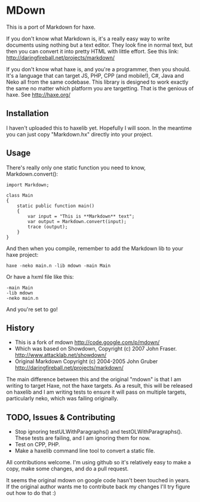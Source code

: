 MDown
=====

This is a port of Markdown for haxe.  

If you don't know what Markdown is, it's a really easy way to write documents using nothing but a text editor.  They look fine in normal text, but then you can convert it into pretty HTML with little effort.  See this link: http://daringfireball.net/projects/markdown/

If you don't know what haxe is, and you're a programmer, then you should.  It's a language that can target JS, PHP, CPP (and mobile!), C#, Java and Neko all from the same codebase.  This library is designed to work exactly the same no matter which platform you are targetting.  That is the genious of haxe.  See http://haxe.org/

Installation
------------

I haven't uploaded this to haxelib yet.  Hopefully I will soon.  In the meantime you can just copy "Markdown.hx" directly into your project.

Usage
-----

There's really only one static function you need to know, Markdown.convert():

~~~
import Markdown;

class Main
{
	static public function main()
	{
		var input = "This is **Markdown** text";
		var output = Markdown.convert(input);
		trace (output);
	}
}
~~~

And then when you compile, remember to add the Markdown lib to your haxe project:

`haxe -neko main.n -lib mdown -main Main`

Or have a hxml file like this:

~~~
-main Main
-lib mdown
-neko main.n
~~~

And you're set to go!

History
-------

  * This is a fork of mdown 
    http://code.google.com/p/mdown/
  * Which was based on Showdown, Copyright (c) 2007 John Fraser.
    http://www.attacklab.net/showdown/ 
  * Original Markdown Copyright (c) 2004-2005 John Gruber
    http://daringfireball.net/projects/markdown/

The main difference between this and the original "mdown" is that I am writing to target Haxe, not the haxe targets.  As a result, this will be released on haxelib and I am writing tests to ensure it will pass on multiple targets, particularly neko, which was failing originally.

TODO, Issues & Contributing
---------------------------

 * Stop ignoring testULWithParagraphs() and testOLWithParagraphs().  These tests are failing, and I am ignoring them for now.
 * Test on CPP, PHP.
 * Make a haxelib command line tool to convert a static file.

 All contributions welcome.  I'm using github so it's relatively easy to make a copy, make some changes, and do a pull request.

 It seems the original mdown on google code hasn't been touched in years.  If the original author wants me to contribute back my changes I'll try figure out how to do that :)


